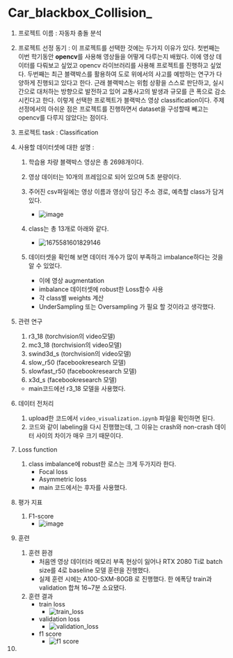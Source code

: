 # Car_blackbox_Collision_

1. 프로젝트 이름 : 자동차 충돌 분석

3. 프로젝트 선정 동기 : 이 프로젝트를 선택한 것에는 두가지 이유가 있다. 첫번째는 이번 학기동안 **opencv**를 사용해 영상들을 어떻게 다루는지 배웠다. 이에 영상 데이터를 다뤄보고 싶었고 opencv 라이브러리를 사용해 프로젝트를 진행하고 싶었다. 두번째는 최근 블랙박스를 활용하여 도로 위에서의 사고를 예방하는 연구가 다양하게 진행되고 있다고 한다. 근래 블랙박스는 위험 상황을 스스로 판단하고, 실시간으로 대처하는 방향으로 발전하고 있어 교통사고의 발생과 규모를 큰 폭으로 감소시킨다고 한다. 이렇게 선택한 프로젝트가 블랙박스 영상 classification이다. 주제 선정에서의 아쉬운 점은 프로젝트를 진행하면서 dataset을 구성할때 빼고는 opencv를 다루지 않았다는 점이다.

4. 프로젝트 task : Classification

5. 사용할 데이터셋에 대한 설명 : 

    1. 학습용 차량 블랙박스 영상은 총 2698개이다.
    
    1. 영상 데이터는 10개의 프레임으로 되어 있으며 5초 분량이다.
    
    1. 주어진 csv파일에는 영상 이름과 영상이 담긴 주소 경로, 예측할 class가 담겨있다.
        - ![image](https://github.com/Seeooo-0/Car_blackbox_Collision_/assets/90232567/9084370b-eec7-4b76-82b6-2bae3de6009f)
    
    1. class는 총 13개로 아래와 같다.
        - ![1675581601829146](https://github.com/Seeooo-0/Car_blackbox_Collision_/assets/90232567/f0558f52-5f67-4203-a679-263caea3e8cb)
    
    1. 데이터셋을 확인해 보면 데이터 개수가 많이 부족하고 imbalance하다는 것을 알 수 있었다.
        - 이에 영상 augmentation
        - imbalance 데이터셋에 robust한 Loss함수 사용
        - 각 class별 weights 계산
        - UnderSampling 또는 Oversampling 가 필요 할 것이라고 생각했다.

6. 관련 연구
    1. r3_18 (torchvision의 video모델)
    2. mc3_18 (torchvision의 video모델)
    3. swind3d_s (torchvision의 video모델)
    4. slow_r50 (facebookresearch 모델)
    5. slowfast_r50 (facebookresearch 모델)
    6. x3d_s (facebookresearch 모델)
    - main코드에선 r3_18 모델을 사용했다.
    
7. 데이터 전처리
    1. upload한 코드에서 `video_visualization.ipynb` 파일을 확인하면 된다.
    1. 코드와 같이 labeling을 다시 진행했는데, 그 이유는 crash와 non-crash 데이터 사이의 차이가 매우 크기 때문이다.

8. Loss function
    1. class imbalance에 robust한 로스는 크게 두가지라 한다.
        - Focal loss
        - Asymmetric loss
        - main 코드에서는 후자를 사용했다.

9. 평가 지표
    1. F1-score
        - ![image](https://github.com/Seeooo-0/Car_blackbox_Collision_/assets/90232567/ea3c7c3b-528d-4ce6-9279-67ead6afc40f)

10. 훈련
    1. 훈련 환경
        - 처음엔 영상 데이터라 메모리 부족 현상이 잃어나 RTX 2080 Ti로 batch size를 4로 baseline 모델 훈련을 진행했다.
        - 실제 훈련 시에는 A100-SXM-80GB 로 진행했다. 한 에폭당 train과 validation 합쳐 16~7분 소요됐다.
    1. 훈련 결과
        - train loss
            - ![train_loss](https://github.com/Seeooo-0/Car_blackbox_Collision_/assets/90232567/06a25302-af21-490e-9e6b-83bfcbfaaea9)
        - validation loss
            - ![validation_loss](https://github.com/Seeooo-0/Car_blackbox_Collision_/assets/90232567/851aeb4b-65da-43b6-b0c1-e1c7b1fe2000)
        - f1 score
            - ![f1 score](https://github.com/Seeooo-0/Car_blackbox_Collision_/assets/90232567/edd9dfae-ba19-40ca-841b-09ff609ee24b)
        
11. 

    
    
